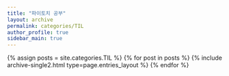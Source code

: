 ```yaml
---
title: "파이토치 공부"
layout: archive
permalink: categories/TIL
author_profile: true
sidebar_main: true
---
```



{% assign posts = site.categories.TIL %}
{% for post in posts %} {% include archive-single2.html type=page.entries_layout %} {% endfor %}
